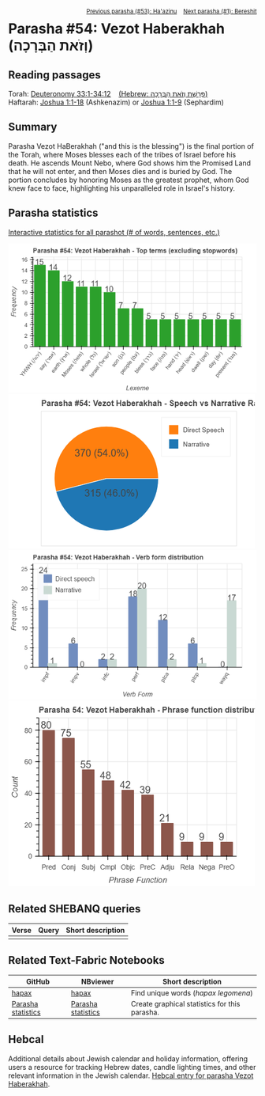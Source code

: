 <span style="float: right;"><sup> <a href="../53%20-%20Ha'azinu">Previous parasha (#53): Ha'azinu</a> &nbsp;&nbsp; <a href="../01%20-%20Bereshit">Next parasha (#1): Bereshit</a></sup></span>

# Parasha #54: Vezot Haberakhah (וְזֹאת הַבְּרָכָה)

## Reading passages

Torah: <a href="https://www.stepbible.org/?q=version=NASB2020|reference=Deut.33:1-34:12&options=HNVUG" target="_blank">Deuteronomy 33:1-34:12</a> &nbsp;&nbsp; <a href="https://tikkun.io/#/p/vezot-haberakhah" target="_blank">(Hebrew: פָּרָשַׁת וְזֹאת הַבְּרָכָה)</a><br>
Haftarah: 
<a href="https://www.stepbible.org/?q=version=NASB2020|reference=Josh.1:1-18&options=HNVUG" target="_blank">Joshua 1:1-18</a> (Ashkenazim) or
<a href="https://www.stepbible.org/?q=version=NASB2020|reference=Josh.1:1-9&options=HNVUG" target="_blank">Joshua 1:1-9</a> (Sephardim)

## Summary

Parasha Vezot HaBerakhah ("and this is the blessing") is the final portion of the Torah, where Moses blesses each of the tribes of Israel before his death. He ascends Mount Nebo, where God shows him the Promised Land that he will not enter, and then Moses dies and is buried by God. The portion concludes by honoring Moses as the greatest prophet, whom God knew face to face, highlighting his unparalleled role in Israel's history.

## Parasha statistics

<a href="../../General/metrics_distribution.html" target="_blank">Interactive statistics for all parashot (# of words, sentences, etc.)</a>

<img src="top_terms.png">
<img src="speech_narrative_ratio.png">
<img src="verbform_distribution.png">
<img src="phrase_function_distribution.png">

## Related SHEBANQ queries

Verse | Query | Short description
--- | --- | --- 
||


## Related Text-Fabric Notebooks

GitHub | NBviewer | Short description
---|---|---
<a href="https://github.com/tonyjurg/Parashot/tree/main/WeeklyParasha/54%20-%20Vezot%20Haberakhah/hapax.ipynb" target="_blank">hapax</a> | <a href="https://nbviewer.org/github/tonyjurg/Parashot/blob/main/WeeklyParasha/54%20-%20Vezot%20Haberakhah/hapax.ipynb" target="_blank">hapax</a> | Find unique words (*hapax legomena*)
<a href="https://github.com/tonyjurg/Parashot/tree/main/WeeklyParasha/54%20-%20Vezot%20Haberakhah/parasha_analysis.ipynb" target="_blank">Parasha statistics</a> | <a href="https://nbviewer.org/github/tonyjurg/Parashot/blob/main/WeeklyParasha/54%20-%20Vezot%20Haberakhah/parasha_analysis.ipynb" target="_blank">Parasha statistics</a>| Create graphical statistics for this parasha.

## Hebcal

Additional details about Jewish calendar and holiday information, offering users a resource for tracking Hebrew dates, candle lighting times, and other relevant information in the Jewish calendar. <a href="https://www.hebcal.com/sedrot/vezot-haberakhah" target="_blank">Hebcal entry for parasha Vezot Haberakhah</a>.
